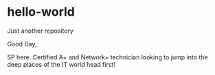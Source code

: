 # hello-world
Just another repository 

Good Day,

SP here. Certified A+ and Network+ technician looking to jump into the deep places of the IT world head first!

